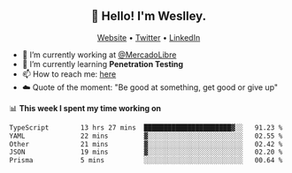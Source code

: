 <h2 align="center">👋 Hello! I'm Weslley.</h2>
<p align="center">
  <a href="http://weslleyneri.com.br">Website</a> •
  <a href="https://twitter.com/Weslley_Neri">Twitter</a> •
  <a href="https://www.linkedin.com/in/weslley-neri-3658908b">LinkedIn</a>
</p>


- 🔭 I’m currently working at [@MercadoLibre](https://github.com/mercadolibre)
- 🌱 I’m currently learning **Penetration Testing**
- 📫 How to reach me: [here](mailto:weslley39@gmail.com)
- ☁️ Quote of the moment: "Be good at something, get good or give up"

📊 **This week I spent my time working on**
<!--START_SECTION:waka-->

```txt
TypeScript        13 hrs 27 mins  ██████████████████████▓░░   91.23 %
YAML              22 mins         ▓░░░░░░░░░░░░░░░░░░░░░░░░   02.55 %
Other             21 mins         ▓░░░░░░░░░░░░░░░░░░░░░░░░   02.42 %
JSON              19 mins         ▓░░░░░░░░░░░░░░░░░░░░░░░░   02.20 %
Prisma            5 mins          ░░░░░░░░░░░░░░░░░░░░░░░░░   00.64 %
```

<!--END_SECTION:waka-->

<!-- Inspired by https://github.com/gruselhaus/gruselhaus -->